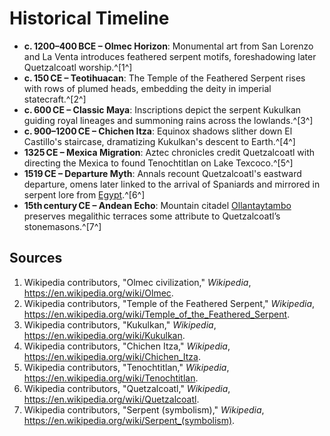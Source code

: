# Historical Timeline

- **c. 1200–400 BCE – Olmec Horizon**: Monumental art from San Lorenzo and La Venta introduces feathered serpent motifs, foreshadowing later Quetzalcoatl worship.^[1^]
- **c. 150 CE – Teotihuacan**: The Temple of the Feathered Serpent rises with rows of plumed heads, embedding the deity in imperial statecraft.^[2^]
- **c. 600 CE – Classic Maya**: Inscriptions depict the serpent Kukulkan guiding royal lineages and summoning rains across the lowlands.^[3^]
- **c. 900–1200 CE – Chichen Itza**: Equinox shadows slither down El Castillo's staircase, dramatizing Kukulkan's descent to Earth.^[4^]
- **1325 CE – Mexica Migration**: Aztec chronicles credit Quetzalcoatl with directing the Mexica to found Tenochtitlan on Lake Texcoco.^[5^]
- **1519 CE – Departure Myth**: Annals recount Quetzalcoatl's eastward departure, omens later linked to the arrival of Spaniards and mirrored in serpent lore from [Egypt](../../Egypt/Historical-Timeline/README.md).^[6^]
- **15th century CE – Andean Echo**: Mountain citadel [Ollantaytambo](../../megaliths/Americas/ollantaytambo.md) preserves megalithic terraces some attribute to Quetzalcoatl’s stonemasons.^[7^]

## Sources
1. Wikipedia contributors, "Olmec civilization," *Wikipedia*, <https://en.wikipedia.org/wiki/Olmec>.
2. Wikipedia contributors, "Temple of the Feathered Serpent," *Wikipedia*, <https://en.wikipedia.org/wiki/Temple_of_the_Feathered_Serpent>.
3. Wikipedia contributors, "Kukulkan," *Wikipedia*, <https://en.wikipedia.org/wiki/Kukulkan>.
4. Wikipedia contributors, "Chichen Itza," *Wikipedia*, <https://en.wikipedia.org/wiki/Chichen_Itza>.
5. Wikipedia contributors, "Tenochtitlan," *Wikipedia*, <https://en.wikipedia.org/wiki/Tenochtitlan>.
6. Wikipedia contributors, "Quetzalcoatl," *Wikipedia*, <https://en.wikipedia.org/wiki/Quetzalcoatl>.
7. Wikipedia contributors, "Serpent (symbolism)," *Wikipedia*, <https://en.wikipedia.org/wiki/Serpent_(symbolism)>.
